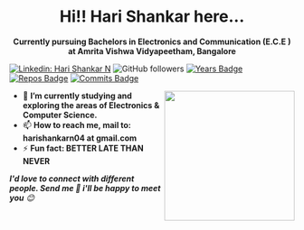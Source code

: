 <h1 align="center">Hi!! Hari Shankar here...</h1>
<p align="center"><b>Currently pursuing Bachelors in Electronics and Communication (E.C.E ) at Amrita Vishwa Vidyapeetham, Bangalore
 </b></p>
 <!-- <p align="center"><b>Seeking Machine(Deep) Learning Intern roles!!</b></p>-->
 
<!--
[![Whatsapp: Hari Shankar](https://img.shields.io/badge/-harishanjar-%2325D366.svg?&flat-square&logo=whatsapp&logoColor=white&link=https://wa.me/+91819745251)](https://wa.me/+918008527755)
 -->
[![Linkedin: Hari Shankar N](https://img.shields.io/badge/-harishankarn-blue?style=flat-square&logo=Linkedin&logoColor=white&link=https://www.linkedin.com/in/harishankarn/)](https://www.linkedin.com/in/harishankarn/)
![GitHub followers](https://img.shields.io/github/followers/harishankarn?label=Follow&style=social) 
[![Years Badge](https://badges.pufler.dev/years/harishankarn04)](https://badges.pufler.dev/years/harishankarn04)
[![Repos Badge](https://badges.pufler.dev/repos/harishankarn)](https://badges.pufler.dev/repos/harishankarn)
[![Commits Badge](https://badges.pufler.dev/commits/monthly/harishankarn04)](https://badges.pufler.dev/commits/monthly/harishankarn)

<img align='right' src="https://media.giphy.com/media/M9gbBd9nbDrOTu1Mqx/giphy.gif" width="230">

- 🔭 **I’m currently studying and exploring the areas of Electronics & Computer Science.**
- 📫 **How to reach me, mail to: harishankarn04 at gmail.com**  
- ⚡ **Fun fact: BETTER LATE THAN NEVER**


 <em><b>I'd love to connect with different people. Send me 👋 i'll be happy to meet you</b> 😊</em>


<!--
**AdicherlaVenkataSai/AdicherlaVenkataSai** is a ✨ _special_ ✨ repository because its `README.md` (this file) appears on your GitHub profile.
[Adicherla VenkataSai](https://adicherlavenkatasai.github.io/)
<img src="https://i.giphy.com/media/KzJkzjggfGN5Py6nkT/200.webp" width="250" align = "center">
[Portfolio](https://adicherlavenkatasai.github.io/) || [HireMe](https://drive.google.com/file/d/10VGZXd8n_ypA_gz2r1K2INg6MvnBpiVh/view?usp=sharing)
Here are some ideas to get you started:

- 🔭 I’m currently working on ...
- 🌱 I’m currently learning ...
- 👯 I’m looking to collaborate on ...
- 🤔 I’m looking for help with ...
- 💬 Ask me about ...
- 📫 How to reach me: ...
- 😄 Pronouns: ...
- ⚡ Fun fact: ...

### 👋 Hello World !  <img src="https://github.com/TheDudeThatCode/TheDudeThatCode/blob/master/Assets/Earth.gif" width="24px">

<p align="center">
  <img src="https://github.com/AVS/AVS/blob/master/AVS.gif">
</p>
-->

<!--[![AdicherlaVenkataSai github stats](https://github-readme-stats.vercel.app/api?username=AdicherlaVenkataSai)](https://github.com/AdicherlaVenkataSai/github-readme-stats)
[![Top Langs](https://github-readme-stats.vercel.app/api/top-langs/?username=AdicherlaVenkataSai)](https://github.com/AdicherlaVenkataSai/github-readme-stats)
**Contact:** [💬](https://wa.me/+918008527755) [📫](https://www.linkedin.com/in/adicherlavenkatasai)    
**Work:** [:octocat:](https://github.com/AdicherlaVenkataSai)   
**Resume:** [📄](https://drive.google.com/file/d/1oZnQi4Wmgp8M2k-EpUDryFBEuR5i8g9q/view?usp=sharing)   
-->

 
